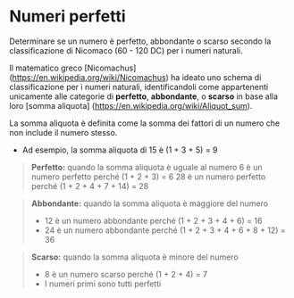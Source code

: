 # Numeri perfetti

Determinare se un numero è perfetto, abbondante o scarso secondo la classificazione di Nicomaco (60 - 120 DC) per i numeri naturali.

Il matematico greco [Nicomachus] (https://en.wikipedia.org/wiki/Nicomachus) ha ideato uno schema di classificazione per i numeri naturali, identificandoli come appartenenti unicamente alle categorie di **perfetto**, **abbondante**, o **scarso** in base alla loro [somma aliquota] (https://en.wikipedia.org/wiki/Aliquot_sum). 

La somma aliquota è definita come la somma dei fattori di un numero che non include il numero stesso. 

- Ad esempio, la somma aliquota di 15 è (1 + 3 + 5) = 9

> **Perfetto:** quando la somma aliquota è uguale al numero
>   6 è un numero perfetto perché (1 + 2 + 3) = 6
>   28 è un numero perfetto perché (1 + 2 + 4 + 7 + 14) = 28


> **Abbondante:** quando la somma aliquota è maggiore del numero
> - 12 è un numero abbondante perché (1 + 2 + 3 + 4 + 6) = 16
> - 24 è un numero abbondante perché (1 + 2 + 3 + 4 + 6 + 8 + 12) = 36


> **Scarso:** quando la somma aliquota è minore del numero
> - 8 è un numero scarso perché (1 + 2 + 4) = 7
> - I numeri primi sono tutti perfetti